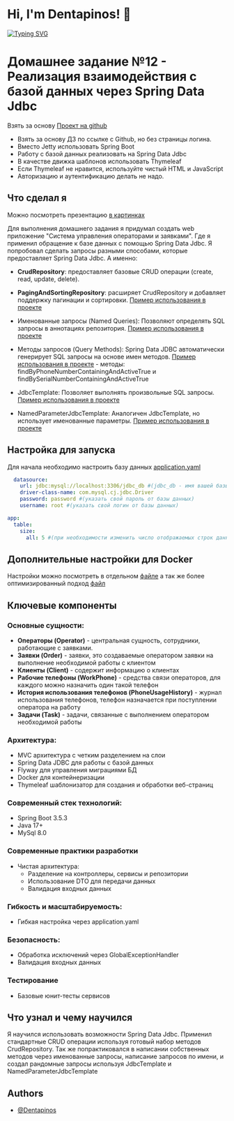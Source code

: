 # Hi, I'm Dentapinos! 👋

[![Typing SVG](https://readme-typing-svg.herokuapp.com?color=%2336BCF7&lines=Computer+science+student)](https://git.io/typing-svg)

# Домашнее задание №12 - Реализация взаимодействия с базой данных через Spring Data Jdbc

Взять за основу [Проект на github](https://github.com/Kichmarevitmo/Spring_Data_Jdbc_Home_Work)

- Взять за основу ДЗ по ссылке с Github, но без страницы логина.
- Вместо Jetty использовать Spring Boot
- Работу с базой данных реализовать на Spring Data Jdbc
- В качестве движка шаблонов использовать Thymeleaf
- Если Thymeleaf не нравится, используйте чистый HTML и JavaScript
- Авторизацию и аутентификацию делать не надо.

## Что сделал я

Можно посмотреть презентацию [в картинках](DetailsWithImages.md)

Для выполнения домашнего задания я придумал создать web приложение "Система управления операторами и заявками".
Где я применил обращение к базе данных с помощью Spring Data Jdbc.
Я попробовал сделать запросы разными способами, которые предоставляет Spring Data Jdbc.
А именно:
- **CrudRepository**: предоставляет базовые CRUD операции (create, read, update, delete).
- **PagingAndSortingRepository**: расширяет CrudRepository и добавляет поддержку пагинации и сортировки.
  [Пример использования в проекте](src/main/java/org/javanamba/javahw12datajdbc/repository/ClientRepository.java)

- Именованные запросы (Named Queries): Позволяют определять SQL запросы в аннотациях репозитория.
  [Пример использования в проекте](src/main/java/org/javanamba/javahw12datajdbc/repository/OperatorRepository.java)

- Методы запросов (Query Methods): Spring Data JDBC автоматически генерирует SQL запросы на основе имен методов.
  [Пример использования в проекте](src/main/java/org/javanamba/javahw12datajdbc/repository/WorkPhoneRepository.java) - методы: findByPhoneNumberContainingAndActiveTrue и findBySerialNumberContainingAndActiveTrue

- JdbcTemplate: Позволяет выполнять произвольные SQL запросы.
  [Пример использования в проекте](src/main/java/org/javanamba/javahw12datajdbc/repository/CustomOrderRepository.java)

- NamedParameterJdbcTemplate: Аналогичен JdbcTemplate, но использует именованные параметры.
  [Пример использования в проекте](src/main/java/org/javanamba/javahw12datajdbc/repository/CustomOperatorRepository.java)

## Настройка для запуска

Для начала необходимо настроить базу данных 
[application.yaml](src/main/resources/application.yaml)

```yaml
  datasource:
    url: jdbc:mysql://localhost:3306/jdbc_db #(jdbc_db - имя вашей базы данных, указать свою)
    driver-class-name: com.mysql.cj.jdbc.Driver
    password: password #(указать свой пароль от базы данных)
    username: root #(указать свой логин от базы данных)
```

```yaml
app:
  table:
    size:
      all: 5 #(при необходимости изменить число отображаемых строк данных на странице в таблице)
```

## Дополнительные настройки для Docker

Настройки можно посмотреть в отдельном [файле](RunAppByDockerfile.md)
а так же более оптимизированный подход
[файл](RunAppByDockerfile-Compose.md)

## Ключевые компоненты

### Основные сущности:
- **Операторы (Operator)** - центральная сущность, сотрудники, работающие с заявками.
- **Заявки (Order)** - заявки, это создаваемые оператором заявки на выполнение необходимой работы с клиентом
- **Клиенты (Client)** - содержит информацию о клиентах
- **Рабочие телефоны (WorkPhone)** - средства связи операторов, для каждого можно назначить один такой телефон
- **История использования телефонов (PhoneUsageHistory)** - журнал использования телефонов, телефон назначается при поступлении оператора на работу
- **Задачи (Task)** - задачи, связанные с выполнением оператором необходимой работы

### Архитектура:
- MVC архитектура с четким разделением на слои
- Spring Data JDBC для работы с базой данных
- Flyway для управления миграциями БД
- Docker для контейнеризации
- Thymeleaf шаблонизатор для создания и обработки веб-страниц

### Современный стек технологий:
- Spring Boot 3.5.3
- Java 17+
- MySql 8.0

### Современные практики разработки
- Чистая архитектура:
    - Разделение на контроллеры, сервисы и репозитории
    - Использование DTO для передачи данных
    - Валидация входных данных

### Гибкость и масштабируемость:
- Гибкая настройка через application.yaml

### Безопасность:
- Обработка исключений через GlobalExceptionHandler
- Валидация входных данных

### Тестирование
- Базовые юнит-тесты сервисов

## Что узнал и чему научился
Я научился использовать возможности Spring Data Jdbc. Применил стандартные CRUD операции используя готовый набор методов CrudRepository.
Так же попрактиковался в написании собственных методов через именованные запросы, написание запросов по имени, и создал рандомные запросы используя JdbcTemplate и NamedParameterJdbcTemplate

## Authors

- [@Dentapinos](https://github.com/Dentapinos)

